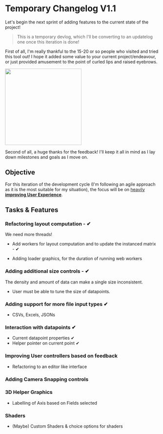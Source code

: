 # Temporary Changelog V1.1

Let's begin the next sprint of adding features to the current state of the project!

> This is a temporary devlog, which I'll be converting to an updatelog one once this iteration is done!

First of all, I'm really thankful to the 15-20 or so people who visited and tried this tool out! I hope it added some value to your current project/endeavour, or just provided amusement to the point of curled lips and raised eyebrows.

<img src="https://c.tenor.com/1weNCYu3iQkAAAAC/tenor.gif" width=250>

Second of all, a huge thanks for the feedback! I'll keep it all in mind as I lay down milestones and goals as I move on.

## Objective
For this iteration of the development cycle (I'm following an agile approach as it is the most suitable for my situation), the focus will be on <u>heavily **improving User Experience**</u>.

## Tasks & Features

### Refactoring layout computation -  ✔

We need more threads!
- Add workers for layout computation and to update the instanced matrix - ✔

- Adding loader graphics, for the duration of running web workers

### Adding additional size controls - ✔
The density and amount of data can make a single size inconsistent.
- User must be able to tune the size of datapoints.

### Adding support for more file input types ✔
- CSVs, Excels, JSONs

### Interaction with datapoints  ✔
- Current datapoint properties ✔
- Helper pointer on current point ✔

### Improving User controllers based on feedback
- Refactoring to an editor like interface

### Adding Camera Snapping controls

### 3D Helper Graphics 
- Labelling of Axis based on Fields selected

### Shaders
- (Maybe) Custom Shaders & choice options for shaders